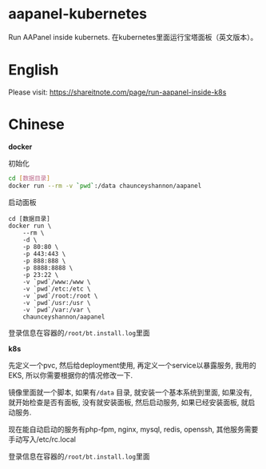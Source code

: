 # aapanel-kubernetes
Run AAPanel inside kubernets. 在kubernetes里面运行宝塔面板（英文版本）。

# English 

Please visit: https://shareitnote.com/page/run-aapanel-inside-k8s

# Chinese

**docker**

初始化

```bash
cd [数据目录]
docker run --rm -v `pwd`:/data chaunceyshannon/aapanel
```

启动面板

```
cd [数据目录]
docker run \
    --rm \
    -d \
    -p 80:80 \
    -p 443:443 \
    -p 888:888 \
    -p 8888:8888 \
    -p 23:22 \
    -v `pwd`/www:/www \
    -v `pwd`/etc:/etc \
    -v `pwd`/root:/root \
    -v `pwd`/usr:/usr \
    -v `pwd`/var:/var \
    chaunceyshannon/aapanel
```

登录信息在容器的`/root/bt.install.log`里面

**k8s**

先定义一个pvc, 然后给deployment使用, 再定义一个service以暴露服务, 我用的EKS, 所以你需要根据你的情况修改一下.

镜像里面就一个脚本, 如果有`/data` 目录, 就安装一个基本系统到里面, 如果没有, 就开始检查是否有面板, 没有就安装面板, 然后启动服务, 如果已经安装面板, 就启动服务. 

现在能自动启动的服务有php-fpm, nginx, mysql, redis, openssh, 其他服务需要手动写入/etc/rc.local 

登录信息在容器的`/root/bt.install.log`里面
